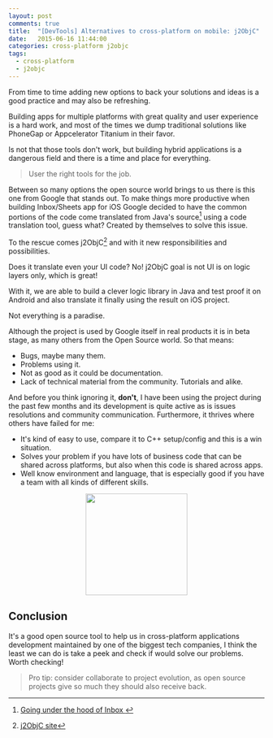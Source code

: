 ```yaml
---
layout: post
comments: true
title:  "[DevTools] Alternatives to cross-platform on mobile: j2ObjC"
date:   2015-06-16 11:44:00
categories: cross-platform j2objc
tags:
  - cross-platform
  - j2objc
---
```

From time to time adding new options to back your solutions and ideas is a good practice and may also be refreshing.

Building apps for multiple platforms with great quality and user experience is a hard work, and most of the times we dump traditional solutions like PhoneGap or Appcelerator Titanium in their favor.

Is not that those tools don't work, but building hybrid applications is a dangerous field and there is a time and place for everything.

> User the right tools for the job.

Between so many options the open source world brings to us there is this one from Google that stands out. To make things more productive when building Inbox/Sheets app for iOS Google decided to have the common portions of the code come translated from Java's source[^1] using a code translation tool, guess what? Created by themselves to solve this issue.

To the rescue comes j2ObjC[^2] and with it new responsibilities and possibilities.

Does it translate even your UI code? No! j2ObjC goal is not UI is on logic layers only, which is great!

With it, we are able to build a clever logic library in Java and test proof it on Android and also translate it finally using the result on iOS project.

Not everything is a paradise.

Although the project is used by Google itself in real products it is in beta stage, as many others from the Open Source world. So that means:

* Bugs, maybe many them.
* Problems using it.
* Not as good as it could be documentation.
* Lack of technical material from the community. Tutorials and alike.

And before you think ignoring it, **don't**, I have been using the project during the past few months and its development is quite active as is issues resolutions and community communication. Furthermore, it thrives where others have failed for me:

* It's kind of easy to use, compare it to C++ setup/config and this is a win situation.
* Solves your problem if you have lots of business code that can be shared across  platforms, but also when this code is shared across apps.
* Well know environment and language, that is especially good if you have a team with all kinds of different skills.

<div style="text-align:center">
<img width="200px" src="http://s2.quickmeme.com/img/6a/6acbf45c7fde7f40efb6f1561cd52d0eb62f70dff22602e3e096d215a7e79e84.jpg">
</div>

## Conclusion

It's a good open source tool to help us in cross-platform applications development maintained by one of the biggest tech companies, I think the least we can do is take a peek and check if would solve our problems. Worth checking!

> Pro tip: consider collaborate to project evolution, as open source projects give so much they should also receive back.

[^1]: [Going under the hood of Inbox ](http://gmailblog.blogspot.com.br/2014/11/going-under-hood-of-inbox.html)
[^2]: [j2ObjC site](http://j2objc.org/)
